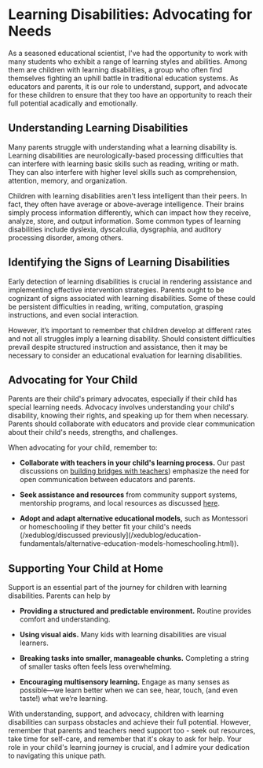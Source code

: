 # Learning Disabilities: Advocating for Needs

As a seasoned educational scientist, I've had the opportunity to work with many students who exhibit a range of learning styles and abilities. Among them are children with learning disabilities, a group who often find themselves fighting an uphill battle in traditional education systems. As educators and parents, it is our role to understand, support, and advocate for these children to ensure that they too have an opportunity to reach their full potential acadically and emotionally. 

## Understanding Learning Disabilities
Many parents struggle with understanding what a learning disability is. Learning disabilities are neurologically-based processing difficulties that can interfere with learning basic skills such as reading, writing or math. They can also interfere with higher level skills such as comprehension, attention, memory, and organization. 

Children with learning disabilities aren't less intelligent than their peers. In fact, they often have average or above-average intelligence. Their brains simply process information differently, which can impact how they receive, analyze, store, and output information. Some common types of learning disabilities include dyslexia, dyscalculia, dysgraphia, and auditory processing disorder, among others.

## Identifying the Signs of Learning Disabilities
Early detection of learning disabilities is crucial in rendering assistance and implementing effective intervention strategies. Parents ought to be cognizant of signs associated with learning disabilities. Some of these could be persistent difficulties in reading, writing, computation, grasping instructions, and even social interaction. 

However, it’s important to remember that children develop at different rates and not all struggles imply a learning disability. Should consistent difficulties prevail despite structured instruction and assistance, then it may be necessary to consider an educational evaluation for learning disabilities.

## Advocating for Your Child
Parents are their child's primary advocates, especially if their child has special learning needs. Advocacy involves understanding your child's disability, knowing their rights, and speaking up for them when necessary. Parents should collaborate with educators and provide clear communication about their child's needs, strengths, and challenges. 

When advocating for your child, remember to:

* **Collaborate with teachers in your child's learning process.** Our past discussions on [building bridges with teachers](/xedublog/parental-engagement/teacher-parent-communication-building-a-bridge.html)) emphasize the need for open communication between educators and parents.

* **Seek assistance and resources** from community support systems, mentorship programs, and local resources as discussed [here](/xedublog/community-engagement/the-role-of-community-in-supporting-struggling-students.html).

* **Adopt and adapt alternative educational models,** such as Montessori or homeschooling if they better fit your child's needs (/xedublog/discussed previously](/xedublog/education-fundamentals/alternative-education-models-homeschooling.html)).

## Supporting Your Child at Home
Support is an essential part of the journey for children with learning disabilities. Parents can help by 

* **Providing a structured and predictable environment.** Routine provides comfort and understanding.

* **Using visual aids.** Many kids with learning disabilities are visual learners.

* **Breaking tasks into smaller, manageable chunks.** Completing a string of smaller tasks often feels less overwhelming.

* **Encouraging multisensory learning.** Engage as many senses as possible—we learn better when we can see, hear, touch, (and even taste!) what we’re learning.

With understanding, support, and advocacy, children with learning disabilities can surpass obstacles and achieve their full potential. However, remember that parents and teachers need support too - seek out resources, take time for self-care, and remember that it's okay to ask for help. Your role in your child's learning journey is crucial, and I admire your dedication to navigating this unique path.